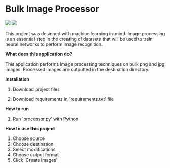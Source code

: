 # Bulk Image Processor

<p float="left">
  <img src="https://user-images.githubusercontent.com/50201165/147006262-cfa5b21f-9fdb-4b8f-be64-3be091c994e9.png" />
  <img src='https://user-images.githubusercontent.com/50201165/147007621-4037a5a7-405f-47de-a46e-7f7e29f08d00.png'/> 
</p>

This project was designed with machine learning in-mind. Image processing is an essential step in the creating of datasets that will be used to train neural networks to perform image recognition.

**What does this application do?**

This application performs image processing techniques on bulk png and jpg images. Processed images are outputted in the destination directory.

**Installation**

1. Download project files

2. Download requirements in 'requirements.txt' file

**How to run**

1. Run 'processor.py' with Python

**How to use this project**

1. Choose source
2. Choose destination
3. Select modifications
4. Choose output format
5. Click 'Create Images'
